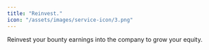 ```yaml
---
title: "Reinvest."
icon: "/assets/images/service-icon/3.png"
---
```


Reinvest your bounty earnings into the company to grow your equity.
